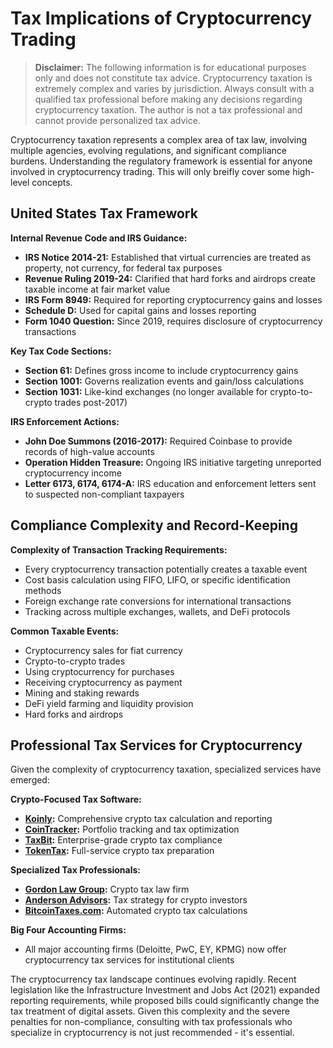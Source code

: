 # Tax Implications of Cryptocurrency Trading

> **Disclaimer:** The following information is for educational purposes only and does not constitute tax advice. Cryptocurrency taxation is extremely complex and varies by jurisdiction. Always consult with a qualified tax professional before making any decisions regarding cryptocurrency taxation. The author is not a tax professional and cannot provide personalized tax advice.

Cryptocurrency taxation represents a complex area of tax law, involving multiple agencies, evolving regulations, and significant compliance burdens. Understanding the regulatory framework is essential for anyone involved in cryptocurrency trading. This will only breifly cover some high-level concepts.

## United States Tax Framework

**Internal Revenue Code and IRS Guidance:**

- **IRS Notice 2014-21:** Established that virtual currencies are treated as property, not currency, for federal tax purposes
- **Revenue Ruling 2019-24:** Clarified that hard forks and airdrops create taxable income at fair market value
- **IRS Form 8949:** Required for reporting cryptocurrency gains and losses
- **Schedule D:** Used for capital gains and losses reporting
- **Form 1040 Question:** Since 2019, requires disclosure of cryptocurrency transactions

**Key Tax Code Sections:**
- **Section 61:** Defines gross income to include cryptocurrency gains
- **Section 1001:** Governs realization events and gain/loss calculations
- **Section 1031:** Like-kind exchanges (no longer available for crypto-to-crypto trades post-2017)

**IRS Enforcement Actions:**
- **John Doe Summons (2016-2017):** Required Coinbase to provide records of high-value accounts
- **Operation Hidden Treasure:** Ongoing IRS initiative targeting unreported cryptocurrency income
- **Letter 6173, 6174, 6174-A:** IRS education and enforcement letters sent to suspected non-compliant taxpayers

## Compliance Complexity and Record-Keeping

**Complexity of Transaction Tracking Requirements:**
- Every cryptocurrency transaction potentially creates a taxable event
- Cost basis calculation using FIFO, LIFO, or specific identification methods
- Foreign exchange rate conversions for international transactions
- Tracking across multiple exchanges, wallets, and DeFi protocols

**Common Taxable Events:**
- Cryptocurrency sales for fiat currency
- Crypto-to-crypto trades
- Using cryptocurrency for purchases
- Receiving cryptocurrency as payment
- Mining and staking rewards
- DeFi yield farming and liquidity provision
- Hard forks and airdrops

## Professional Tax Services for Cryptocurrency
Given the complexity of cryptocurrency taxation, specialized services have emerged:

**Crypto-Focused Tax Software:**
- **[Koinly](https://koinly.io):** Comprehensive crypto tax calculation and reporting
- **[CoinTracker](https://cointracker.io):** Portfolio tracking and tax optimization
- **[TaxBit](https://taxbit.com):** Enterprise-grade crypto tax compliance
- **[TokenTax](https://tokentax.co):** Full-service crypto tax preparation

**Specialized Tax Professionals:**
- **[Gordon Law Group](https://gordonlawltd.com):** Crypto tax law firm
- **[Anderson Advisors](https://andersonadvisors.com):** Tax strategy for crypto investors
- **[BitcoinTaxes.com](https://bitcoin.tax):** Automated crypto tax calculations

**Big Four Accounting Firms:**
- All major accounting firms (Deloitte, PwC, EY, KPMG) now offer cryptocurrency tax services for institutional clients

The cryptocurrency tax landscape continues evolving rapidly. Recent legislation like the Infrastructure Investment and Jobs Act (2021) expanded reporting requirements, while proposed bills could significantly change the tax treatment of digital assets. Given this complexity and the severe penalties for non-compliance, consulting with tax professionals who specialize in cryptocurrency is not just recommended - it's essential.
